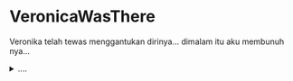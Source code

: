# VeronicaWasThere

Veronika telah tewas menggantukan dirinya... dimalam itu aku membunuh nya... 









<details>
  <summary>....</summary>
  aku membunuhnya... membunuh perasaan nya.. dan tanpa sadar membunuh perasaan ku sendiri...
</details>
